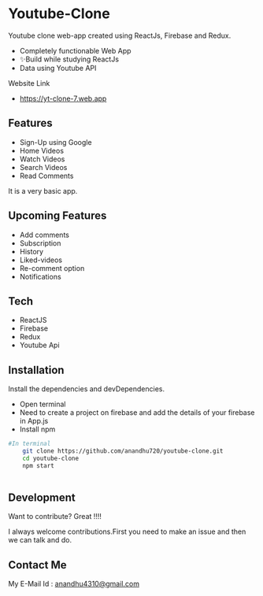 # Youtube-Clone

Youtube clone web-app created using ReactJs, Firebase and Redux.

- Completely functionable Web App
- ✨Build while studying ReactJs
- Data using Youtube API

Website Link
- https://yt-clone-7.web.app

## Features

- Sign-Up using Google
- Home Videos
- Watch Videos
- Search Videos
- Read Comments

It is a very basic app.

## Upcoming Features

- Add comments
- Subscription 
- History
- Liked-videos
- Re-comment option
- Notifications


## Tech

- ReactJS
- Firebase
- Redux
- Youtube Api

## Installation

Install the dependencies and devDependencies.
- Open terminal
- Need to create a project on firebase and add the details of your firebase in App.js
- Install npm

```sh
#In terminal
    git clone https://github.com/anandhu720/youtube-clone.git
    cd youtube-clone
    npm start
    
```



## Development

Want to contribute? Great !!!!

I always welcome contributions.First you need to make an issue and then we can talk and do.

## Contact Me

My E-Mail Id :
anandhu4310@gmail.com
